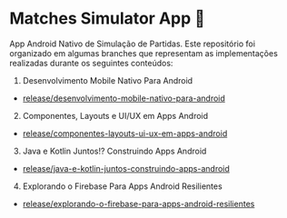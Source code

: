 # Matches Simulator App 🎲

App Android Nativo de Simulação de Partidas. Este repositório foi organizado em algumas branches que representam as implementações realizadas durante os seguintes conteúdos:

1. Desenvolvimento Mobile Nativo Para Android
- [release/desenvolvimento-mobile-nativo-para-android](https://github.com/gabscarlos/matches-simulator-app/tree/release/desenvolvimento-mobile-nativo-para-android)
2. Componentes, Layouts e UI/UX em Apps Android
- [release/componentes-layouts-ui-ux-em-apps-android](https://github.com/gabscarlos/matches-simulator-app/tree/release/componentes-layouts-ui-ux-em-apps-android)
3. Java e Kotlin Juntos!? Construindo Apps Android
- [release/java-e-kotlin-juntos-construindo-apps-android](https://github.com/gabscarlos/matches-simulator-app/tree/release/java-e-kotlin-juntos-construindo-apps-android)
4. Explorando o Firebase Para Apps Android Resilientes
- [release/explorando-o-firebase-para-apps-android-resilientes](https://github.com/gabscarlos/matches-simulator-app/tree/release/explorando-o-firebase-para-apps-android-resilientes)
